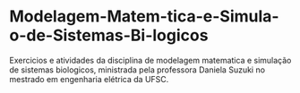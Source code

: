 # Modelagem-Matem-tica-e-Simula-o-de-Sistemas-Bi-logicos

Exercicios e atividades da disciplina de modelagem matematica e simulação de sistemas biologicos, ministrada pela professora Daniela Suzuki 
no mestrado em engenharia elétrica da UFSC.
